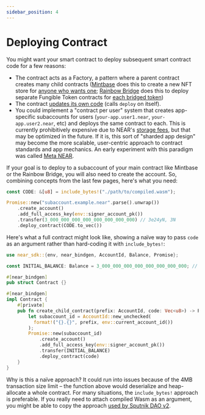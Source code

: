 ```yaml
---
sidebar_position: 4
---
```


# Deploying Contract

You might want your smart contract to deploy subsequent smart contract code for a few reasons:

* The contract acts as a Factory, a pattern where a parent contract creates many child contracts ([Mintbase](https://www.mintbase.io/) does this to create a new NFT store for [anyone who wants one](https://docs.mintbase.io/creating/store/deploy-fee); [Rainbow Bridge](https://near.org/bridge/) does this to deploy separate Fungible Token contracts for [each bridged token](https://github.com/aurora-is-near/rainbow-token-connector/blob/ce7640da144f000e0a93b6d9373bbc2514e37f3b/bridge-token-factory/src/lib.rs#L311-L341))
* The contract [updates its own code](../../../2.develop/upgrade.md#programmatic-update) (calls `deploy` on itself).
* You could implement a "contract per user" system that creates app-specific subaccounts for users (`your-app.user1.near`, `your-app.user2.near`, etc) and deploys the same contract to each. This is currently prohibitively expensive due to NEAR's [storage fees](https://docs.near.org/concepts/storage/storage-staking), but that may be optimized in the future. If it is, this sort of "sharded app design" may become the more scalable, user-centric approach to contract standards and app mechanics. An early experiment with this paradigm was called [Meta NEAR](https://github.com/metanear).

If your goal is to deploy to a subaccount of your main contract like Mintbase or the Rainbow Bridge, you will also need to create the account. So, combining concepts from the last few pages, here's what you need:

```rust
const CODE: &[u8] = include_bytes!("./path/to/compiled.wasm");

Promise::new("subaccount.example.near".parse().unwrap())
    .create_account()
    .add_full_access_key(env::signer_account_pk())
    .transfer(3_000_000_000_000_000_000_000_000) // 3e24yN, 3N
    .deploy_contract(CODE.to_vec())
```

Here's what a full contract might look like, showing a naïve way to pass `code` as an argument rather than hard-coding it with `include_bytes!`:

```rust
use near_sdk::{env, near_bindgen, AccountId, Balance, Promise};

const INITIAL_BALANCE: Balance = 3_000_000_000_000_000_000_000_000; // 3e24yN, 3N

#[near_bindgen]
pub struct Contract {}

#[near_bindgen]
impl Contract {
    #[private]
    pub fn create_child_contract(prefix: AccountId, code: Vec<u8>) -> Promise {
        let subaccount_id = AccountId::new_unchecked(
          format!("{}.{}", prefix, env::current_account_id())
        );
        Promise::new(subaccount_id)
            .create_account()
            .add_full_access_key(env::signer_account_pk())
            .transfer(INITIAL_BALANCE)
            .deploy_contract(code)
    }
}
```

Why is this a naïve approach? It could run into issues because of the 4MB transaction size limit – the function above would deserialize and heap-allocate a whole contract. For many situations, the `include_bytes!` approach is preferable. If you really need to attach compiled Wasm as an argument, you might be able to copy the approach [used by Sputnik DAO v2](https://github.com/near-daos/sputnik-dao-contract/blob/a8fc9a8c1cbde37610e56e1efda8e5971e79b845/sputnikdao2/src/types.rs#L74-L142).
